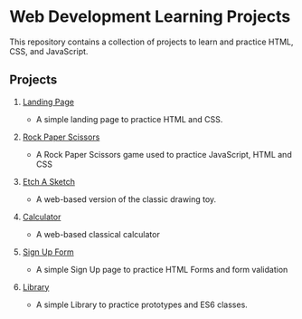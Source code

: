 # Web Development Learning Projects

This repository contains a collection of projects to learn and practice HTML, CSS, and JavaScript.

## Projects

1. [Landing Page](landing-page/README.md)
   - A simple landing page to practice HTML and CSS.

2. [Rock Paper Scissors](rock-paper-scissors/README.md)
   - A Rock Paper Scissors game used to practice JavaScript, HTML and CSS

3. [Etch A Sketch](etch-a-sketch/README.md)
   - A web-based version of the classic drawing toy.

4. [Calculator](calculator/README.md)
   - A web-based classical calculator

5. [Sign Up Form](sign-up-form/README.md)
   - A simple Sign Up page to practice HTML Forms and form validation

6. [Library](library/README.md)
   - A simple Library to practice prototypes and ES6 classes.